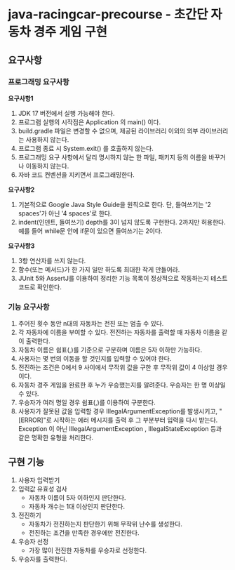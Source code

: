 # java-racingcar-precourse - 초간단 자동차 경주 게임 구현

## 요구사항
### 프로그래밍 요구사항
**요구사항1**<br>
1. JDK 17 버전에서 실행 가능해야 한다.
2. 프로그램 실행의 시작점은 Application 의 main() 이다.
3. build.gradle 파일은 변경할 수 없으며, 제공된 라이브러리 이외의 외부 라이브러리는 사용하지 않는다.
4. 프로그램 종료 시 System.exit() 를 호출하지 않는다.
5. 프로그래밍 요구 사항에서 달리 명시하지 않는 한 파일, 패키지 등의 이름을 바꾸거나 이동하지 않는다.
6. 자바 코드 컨벤션을 지키면서 프로그래밍한다.

**요구사항2**<br>
1. 기본적으로 Google Java Style Guide을 원칙으로 한다.
      단, 들여쓰기는 '2 spaces'가 아닌 '4 spaces'로 한다.<br>
2. indent(인덴트, 들여쓰기) depth를 3이 넘지 않도록 구현한다. 2까지만 허용한다.<br>
      예를 들어 while문 안에 if문이 있으면 들여쓰기는 2이다.

**요구사항3**<br>
1. 3항 연산자를 쓰지 않는다.
2. 함수(또는 메서드)가 한 가지 일만 하도록 최대한 작게 만들어라.
3. JUnit 5와 AssertJ를 이용하여 정리한 기능 목록이 정상적으로 작동하는지 테스트 코드로 확인한다.

### 기능 요구사항
1. 주어진 횟수 동안 n대의 자동차는 전진 또는 멈출 수 있다.
2. 각 자동차에 이름을 부여할 수 있다. 전진하는 자동차를 출력할 때 자동차 이름을 같이 출력한다.
3. 자동차 이름은 쉼표(,)를 기준으로 구분하며 이름은 5자 이하만 가능하다.
4. 사용자는 몇 번의 이동을 할 것인지를 입력할 수 있어야 한다.
5. 전진하는 조건은 0에서 9 사이에서 무작위 값을 구한 후 무작위 값이 4 이상일 경우이다.
6. 자동차 경주 게임을 완료한 후 누가 우승했는지를 알려준다. 우승자는 한 명 이상일 수 있다.
7. 우승자가 여러 명일 경우 쉼표(,)를 이용하여 구분한다.
8. 사용자가 잘못된 값을 입력할 경우 IllegalArgumentException를 발생시키고, "[ERROR]"로 시작하는 에러 메시지를 출력 후 그 부분부터 입력을 다시 받는다. <br>
      Exception 이 아닌 IllegalArgumentException , IllegalStateException 등과 같은 명확한 유형을 처리한다.

## 구현 기능
1. 사용자 입력받기
2. 입력값 유효성 검사
   - 자동차 이름이 5자 이하인지 판단한다.
   - 자동차 개수는 1대 이상인지 판단한다.
3. 전진하기
   - 자동차가 전진하는지 판단한기 위해 무작위 난수를 생성한다.
   - 전진하는 조건을 만족한 경우에만 전진한다.
4. 우승자 선정
   - 가장 많이 전진한 자동차를 우승자로 선정한다.
5. 우승자를 출력한다.
